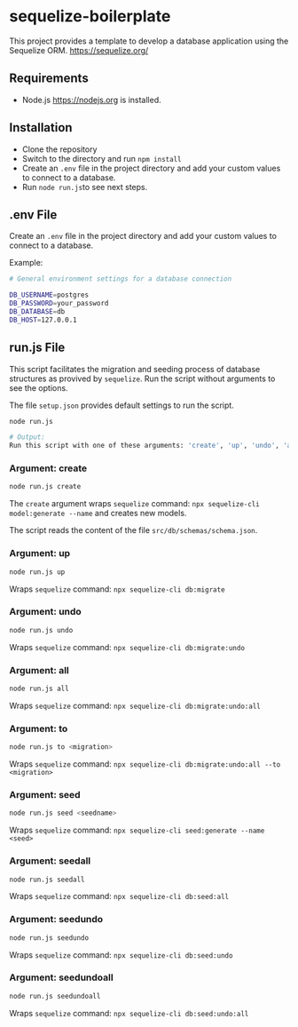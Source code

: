 # sequelize-boilerplate
This project provides a template to develop a database application using the Sequelize ORM. https://sequelize.org/

## Requirements

- Node.js https://nodejs.org is installed.


## Installation

- Clone the repository
- Switch to the directory and run ``npm install``
- Create an ``.env`` file in the project directory and add your custom values to connect to a database.
- Run ``node run.js``to see next steps.

## .env File
Create an `.env` file in the project directory and add your custom values to connect to a database. 

Example:

```bash
# General environment settings for a database connection

DB_USERNAME=postgres
DB_PASSWORD=your_password
DB_DATABASE=db
DB_HOST=127.0.0.1
```

## run.js File
This script facilitates the migration and seeding process of database structures as provived by `sequelize`. Run the script without arguments to see the options.

The file `setup.json` provides default settings to run the script. 

```bash
node run.js

# Output:
Run this script with one of these arguments: 'create', 'up', 'undo', 'all', 'to name-of-migration.js', 'seed', 'seedall', 'seedundo', 'seedundoall'
```

### Argument: create
```bash
node run.js create
```
The `create` argument wraps `sequelize` command: `npx sequelize-cli model:generate --name` and creates new models. 

The script reads the content of the file `src/db/schemas/schema.json`. 

### Argument: up
```bash
node run.js up
```
Wraps `sequelize` command: `npx sequelize-cli db:migrate`

### Argument: undo
```bash
node run.js undo
```
Wraps `sequelize` command: `npx sequelize-cli db:migrate:undo`

### Argument: all
```bash
node run.js all
```
Wraps `sequelize` command: `npx sequelize-cli db:migrate:undo:all`

### Argument: to
```bash
node run.js to <migration>
```
Wraps `sequelize` command: `npx sequelize-cli db:migrate:undo:all --to <migration>`

### Argument: seed
```bash
node run.js seed <seedname>
```
Wraps `sequelize` command: `npx sequelize-cli seed:generate --name <seed>`

### Argument: seedall
```bash
node run.js seedall
```
Wraps `sequelize` command: `npx sequelize-cli db:seed:all`

### Argument: seedundo
```bash
node run.js seedundo
```
Wraps `sequelize` command: `npx sequelize-cli db:seed:undo`

### Argument: seedundoall
```bash
node run.js seedundoall
```
Wraps `sequelize` command: `npx sequelize-cli db:seed:undo:all`

